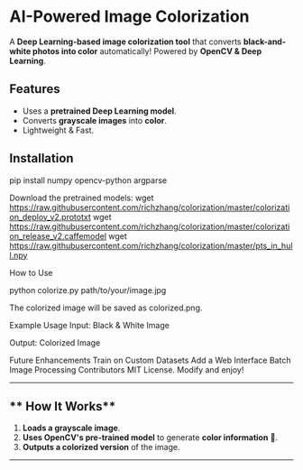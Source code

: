 #  AI-Powered Image Colorization

A **Deep Learning-based image colorization tool** that converts **black-and-white photos into color** automatically! Powered by **OpenCV & Deep Learning**.

##  Features
-  Uses a **pretrained Deep Learning model**.
-  Converts **grayscale images** into **color**.
-  Lightweight & Fast.

## Installation

pip install numpy opencv-python argparse


Download the pretrained models:
wget https://raw.githubusercontent.com/richzhang/colorization/master/colorization_deploy_v2.prototxt
wget https://raw.githubusercontent.com/richzhang/colorization/master/colorization_release_v2.caffemodel
wget https://raw.githubusercontent.com/richzhang/colorization/master/pts_in_hull.npy

 How to Use

python colorize.py path/to/your/image.jpg

The colorized image will be saved as colorized.png.

 Example Usage
Input: Black & White Image

Output: Colorized Image

 Future Enhancements
 Train on Custom Datasets
 Add a Web Interface
 Batch Image Processing
Contributors
 MIT License. Modify and enjoy! 

---

## ** How It Works**
1. **Loads a grayscale image**.
2. **Uses OpenCV's pre-trained model** to generate **color information** 🎨.
3. **Outputs a colorized version** of the image.

---



